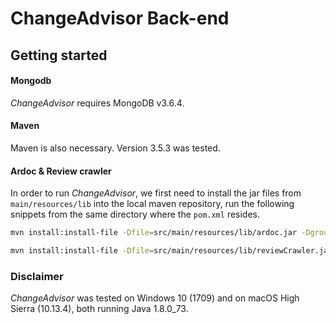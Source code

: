 # ChangeAdvisor Back-end



## Getting started

#### Mongodb

*ChangeAdvisor* requires MongoDB v3.6.4.



#### Maven

Maven is also necessary. Version 3.5.3 was tested.



#### Ardoc & Review crawler

In order to run *ChangeAdvisor*, we first need to install the jar files from `main/resources/lib` into the local maven repository, run the following snippets from the same directory where the `pom.xml` resides.

```bash
mvn install:install-file -Dfile=src/main/resources/lib/ardoc.jar -DgroupId=it.unisa.sesa.ardoc -DartifactId=ardoc -Dversion=1.0 -Dpackaging=jar
```

```bash
mvn install:install-file -Dfile=src/main/resources/lib/reviewCrawler.jar -DgroupId=reviewCrawler -DartifactId=reviewCrawler -Dversion=1.0 -Dpackaging=jar
```



### Disclaimer

*ChangeAdvisor* was tested on Windows 10 (1709) and on macOS High Sierra (10.13.4), both running Java 1.8.0_73.
